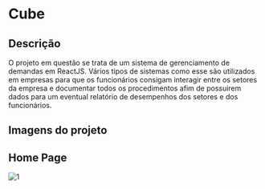 # Cube
## Descrição
<p aling="justify">O projeto em questão se trata de um sistema de gerenciamento de demandas em ReactJS. Vários tipos de sistemas como esse são utilizados em empresas para que os funcionários consigam interagir entre os setores da empresa e documentar todos os procedimentos afim de possuirem dados para um eventual relatório de desempenhos dos setores e dos funcionários.</p>

## Imagens do projeto

## Home Page
![1](https://user-images.githubusercontent.com/22685987/147886833-58b8c0a1-98a5-4632-8e8e-8161fd43897e.png)
